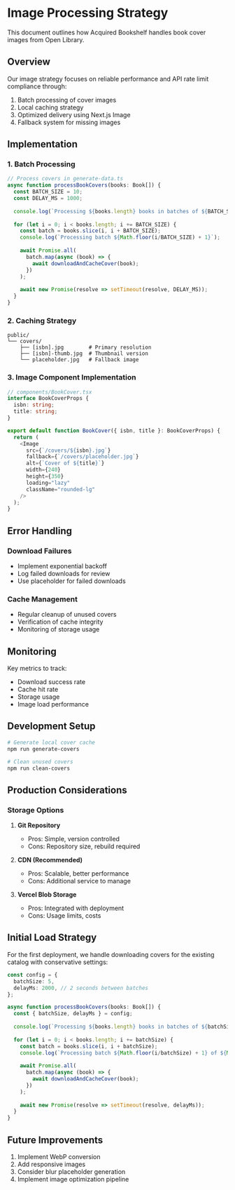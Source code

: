 # Image Processing Strategy

This document outlines how Acquired Bookshelf handles book cover images from Open Library.

## Overview

Our image strategy focuses on reliable performance and API rate limit compliance through:
1. Batch processing of cover images
2. Local caching strategy
3. Optimized delivery using Next.js Image
4. Fallback system for missing images

## Implementation

### 1. Batch Processing
```typescript
// Process covers in generate-data.ts
async function processBookCovers(books: Book[]) {
  const BATCH_SIZE = 10;
  const DELAY_MS = 1000;
  
  console.log(`Processing ${books.length} books in batches of ${BATCH_SIZE}`);
  
  for (let i = 0; i < books.length; i += BATCH_SIZE) {
    const batch = books.slice(i, i + BATCH_SIZE);
    console.log(`Processing batch ${Math.floor(i/BATCH_SIZE) + 1}`);
    
    await Promise.all(
      batch.map(async (book) => {
        await downloadAndCacheCover(book);
      })
    );
    
    await new Promise(resolve => setTimeout(resolve, DELAY_MS));
  }
}
```

### 2. Caching Strategy
```
public/
└── covers/
    ├── [isbn].jpg        # Primary resolution
    ├── [isbn]-thumb.jpg  # Thumbnail version
    └── placeholder.jpg   # Fallback image
```

### 3. Image Component Implementation
```typescript
// components/BookCover.tsx
interface BookCoverProps {
  isbn: string;
  title: string;
}

export default function BookCover({ isbn, title }: BookCoverProps) {
  return (
    <Image
      src={`/covers/${isbn}.jpg`}
      fallback={`/covers/placeholder.jpg`}
      alt={`Cover of ${title}`}
      width={240}
      height={350}
      loading="lazy"
      className="rounded-lg"
    />
  );
}
```

## Error Handling

### Download Failures
- Implement exponential backoff
- Log failed downloads for review
- Use placeholder for failed downloads

### Cache Management
- Regular cleanup of unused covers
- Verification of cache integrity
- Monitoring of storage usage

## Monitoring

Key metrics to track:
- Download success rate
- Cache hit rate
- Storage usage
- Image load performance

## Development Setup

```bash
# Generate local cover cache
npm run generate-covers

# Clean unused covers
npm run clean-covers
```

## Production Considerations

### Storage Options
1. **Git Repository**
   - Pros: Simple, version controlled
   - Cons: Repository size, rebuild required
   
2. **CDN (Recommended)**
   - Pros: Scalable, better performance
   - Cons: Additional service to manage

3. **Vercel Blob Storage**
   - Pros: Integrated with deployment
   - Cons: Usage limits, costs

## Initial Load Strategy

For the first deployment, we handle downloading covers for the existing catalog with conservative settings:

```typescript
const config = {
  batchSize: 5,
  delayMs: 2000, // 2 seconds between batches
};

async function processBookCovers(books: Book[]) {
  const { batchSize, delayMs } = config;
  
  console.log(`Processing ${books.length} books in batches of ${batchSize}`);
  
  for (let i = 0; i < books.length; i += batchSize) {
    const batch = books.slice(i, i + batchSize);
    console.log(`Processing batch ${Math.floor(i/batchSize) + 1} of ${Math.ceil(books.length/batchSize)}`);
    
    await Promise.all(
      batch.map(async (book) => {
        await downloadAndCacheCover(book);
      })
    );
    
    await new Promise(resolve => setTimeout(resolve, delayMs));
  }
}
```

## Future Improvements

1. Implement WebP conversion
2. Add responsive images
3. Consider blur placeholder generation
4. Implement image optimization pipeline